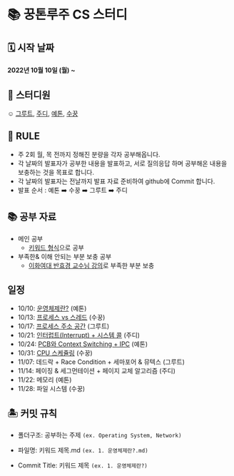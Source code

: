 #  📚 꿍톤루주 CS 스터디 
## 🗓 시작 날짜
#### 2022년 10월 10일 (월) ~

## 👥 스터디원
☺️ [그루트](https://github.com/Groot-94), [주디](https://github.com/Judy-999), [예톤](https://github.com/yeeton37), [수꿍](https://github.com/Jeon-Minsu)

## 🐳 RULE
- 주 2회 월, 목 전까지 정해진 분량을 각자 공부해옵니다.
- 각 날짜의 발표자가 공부한 내용을 발표하고, 서로 질의응답 하며 공부해온 내용을 보충하는 것을 목표로 합니다.
- 각 날짜의 발표자는 전날까지 발표 자료 준비하여 github에 Commit 합니다.
- 발표 순서 : 예톤 ➡️ 수꿍 ➡️ 그루트 ➡️ 주디

## 📚 공부 자료 
- 메인 공부
  - [키워드 형식](https://github.com/gyoogle/tech-interview-for-developer)으로 공부 
- 부족한& 이해 안되는 부분 보충 공부
  - [이화여대 반효경 교수님 강의](http://www.kocw.net/home/search/kemView.do?kemId=1046323)로 부족한 부분 보충

## 일정

- 10/10: [운영체제란?](https://github.com/Groot-94/CS_Study/blob/main/Operating%20System/1.%20운영체제란.md) (예톤)
- 10/13: [프로세스 vs 스레드](https://github.com/Groot-94/CS_Study/blob/main/Operating%20System/2.%20%E1%84%91%E1%85%B3%E1%84%85%E1%85%A9%E1%84%89%E1%85%A6%E1%84%89%E1%85%B3%20vs%20%E1%84%89%E1%85%B3%E1%84%85%E1%85%A6%E1%84%83%E1%85%B3.md) (수꿍)
- 10/17: [프로세스 주소 공간](https://github.com/Groot-94/CS_Study/blob/main/Operating%20System/3.%20%E1%84%91%E1%85%B3%E1%84%85%E1%85%A9%E1%84%89%E1%85%A6%E1%84%89%E1%85%B3%20%E1%84%8C%E1%85%AE%E1%84%89%E1%85%A9%20%E1%84%80%E1%85%A9%E1%86%BC%E1%84%80%E1%85%A1%E1%86%AB.md) (그루트)
- 10/21: [인터럽트(Interrupt) + 시스템 콜](https://github.com/Groot-94/CS_Study/blob/main/Operating%20System/4.%20%EC%9D%B8%ED%84%B0%EB%9F%BD%ED%8A%B8%EC%99%80%20%EC%8B%9C%EC%8A%A4%ED%85%9C%20%EC%BD%9C.md) (주디)
- 10/24: [PCB와 Context Switching + IPC](https://github.com/Groot-94/CS_Study/blob/main/Operating%20System/5.%20PCB%E1%84%8B%E1%85%AA%20Context%20Switching%20%2B%20IPC.md) (예톤)
- 10/31: [CPU 스케쥴링](https://github.com/Groot-94/CS_Study/blob/main/Operating%20System/6.%20CPU%20%E1%84%89%E1%85%B3%E1%84%8F%E1%85%A6%E1%84%8C%E1%85%AE%E1%86%AF%E1%84%85%E1%85%B5%E1%86%BC.md) (수꿍)
- 11/07: 데드락 + Race Condition + 세마포어 & 뮤텍스 (그루트)
- 11/14: 페이징 & 세그먼테이션 + 페이지 교체 알고리즘 (주디)
- 11/22: 메모리 (예톤)
- 11/28: 파일 시스템 (수꿍)

## 🏝 커밋 규칙

> 
- 폴더구조: 공부하는 주제 `(ex. Operating System, Network)`
- 파일명: 키워드 제목.md `(ex. 1. 운영체제란?.md)`

- Commit Title: 키워드 제목 `(ex. 1. 운영체제란?)`
